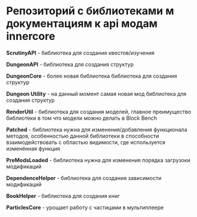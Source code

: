 # Репозиторий с библиотеками м документациям к api модам innercore 

**ScrutinyAPI** - библиотека для создания квестов/изучения 

**DungeonAPI** - библиотека для создания структур 

**DungeonCore** - более новая библиотека библиотека для создания структур 

**Dungeon Utility** - на данный момент самая новая мод библиотека для создания структур 

**RenderUtil** - библиотека для создания моделей, главное преимущество библиотеки в том что модели можно делать в Block Bench 

**Patched** - библиотека нужна для изменения/добавления функционала методов, особенностью данной библиотеки в способности взаимодействовать с областью видимости, где используется изменённая функция

**PreModsLoaded** - библиотека нужна для изменения порядка загрузоки модификаций 

**DependenceHelper** - библиотека для создания зависимости модификаций

**BookHelper** - библиотека для создания книг

**ParticlesCore** - урощает работу с частицами в мультиплеере